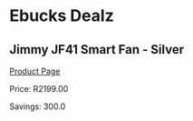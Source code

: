 
# Ebucks Dealz
## Jimmy JF41 Smart Fan - Silver
[Product Page](https://www.ebucks.com/web/shop/productSelected.do?prodId=1155234792&catId=704982758)

Price: R2199.00

Savings: 300.0


	